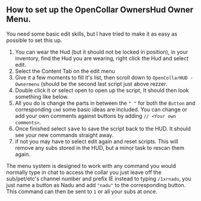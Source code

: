 ## How to set up the OpenCollar OwnersHud Owner Menu.

You need some basic edit skills, but I have tried to make it as easy as possible to set this up.

1. You can wear the Hud (but it should not be locked in position), in your inventory, find the Hud you are wearing, right click the Hud and select edit.
2. Select the Content Tab on the edit menu
3. Give it a few moments to fill it's list, then scroll down to `OpenCollarHUD - Ownermenu` (should be the second last script just above rezzer.
4. Double click it or select open to open up the script, It should then look something like below.
5. All you do is change the parts in between the `" "` for both the `Button` and corresponding `cmd` some basic ideas are included. You can change or add your own comments against buttons by adding `// <Your own comments>`.
6. Once finished select <kbd>save</kbd> to save the script back to the HUD. It should see your new commands straight away.
7. if not you may have to select edit again and reset scripts. This will remove any subs stored in the HUD, but a minor task to rescan them again.

The menu system is designed to work with any command you would normally type in chat to access the collar you just leave off the sub/pet/etc's channel number and prefix IE instead to typing `/1xrnadu`, you just name a button as Nadu and add `"nadu"` to the corresponding button. This command can then be sent to `1` or all your subs at once.
